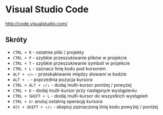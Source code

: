 # Visual Studio Code

http://code.visualstudio.com/

## Skróty

- `CTRL + R` - ostatnie pliki / projekty
- `CTRL + P` - szybkie przeszukiwanie plików w projekcie
- `CTRL + T` - szybkie przeszukiwanie symboli w projekcie
- `CTRL + L` - zaznacz linię kodu pod kursorem
- `ALT + →/←` - przeskakiwanie między słowami w kodzie
- `ALT + -` - poprzednia pozycja kursora
- `CTRL + ALT + ↑/↓` - dodaj multi-kursor poniżej / powyżej
- `CTRL + D` - dodaj multi-kursor przy następnym wystąpieniu
- `CTRL + SHIFT + L` - dodaj multi-kursor do wszystkich wystąpień
- `CTRL + U`- anuluj ostatnią operację kursora
- `Alt + SHIFT + ↑/↓` - skopiuj zaznaczoną linię kodu powyżej / poniżej
